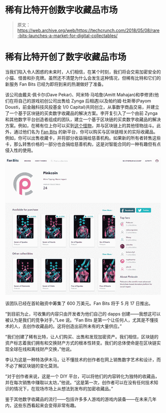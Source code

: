 # 稀有比特开创数字收藏品市场 

> 原文：<https://web.archive.org/web/https://techcrunch.com/2018/05/08/rare-bits-launches-a-market-for-digital-collectables/>

# 稀有比特开创了数字收藏品市场

当我们陷入令人困惑的未来时，人们相信，在某个时刻，我们将会交易加密安全的小猫、怪兽和扑克牌。虽然还不清楚为什么会发生这种情况，但稀有比特和它们的新服务 Fan Bits 已经为即将到来的热潮做好了准备。

该公司由戴夫·佩卡尔(Dave Pekar)、阿米特·马哈詹(Amitt Mahajan)和李修贤(他们在将自己的游戏初创公司出售给 Zynga 后相遇)以及帕约姆·杜斯蒂(Payom Dousti，前金融科技风投基金 1/0 Capital)共同创立，从事数字商品交易，并建立了一个基于区块链的买卖数字收藏品的解决方案。李开复引入了一个由前 Zynga 和其他数字平台创造者组成的团队，建立一个基于区块链的买卖数字收藏品的解决方案。例如，在稀有位上你可以买到[这个怪物](https://web.archive.org/web/20221207215019/https://rarebits.io/item/ChainMonsters/85)，并与区块链上的其他怪物战斗。此外，通过他们名为 [Fan Bits](https://web.archive.org/web/20221207215019/https://fanbits.com/) 的新平台，你可以购买与区块链相关的实际收藏品。例如，你可以出售收藏卡，并将部分收益捐给慈善机构。如果新的所有者转售这些卡，那么转售价格的一部分也会捐给慈善机构，这是对智能合同的一种有趣但有点侵入性的使用。

![](img/49e6b073e4145ba1f9ac44d47bbea922.png)

该团队已经在首轮融资中筹集了 600 万美元。Fan Bits 将于 5 月 17 日推出。

“到目前为止，可收集的内容只由开发者为他们自己的 dapps 创建——我想这可以被认为是我们的竞争对手，”Lee 说。“Fan Bits 是第一个让任何人，尤其是不懂技术的人，去创作收藏品的。这将创造出前所未有的大量供应。”

“我们创建了稀有比特，让人们购买、出售和发现加密资产。我们相信，区块链的资产标志着我们拥有和交换财产方式的根本性转变。我们的总体使命是在区块链实现全球在线和离线财产交换，”他说。

李认为这是一种特洛伊木马，让不懂技术的创作者在网上销售数字艺术和设计，而不必了解区块链的变化莫测。

“对于创作者来说，这是一个 DIY 平台，可以将他们的内容转化为独特的收藏品，并在每次销售中赚取以太坊，”他说。“这是第一次，创作者可以在没有任何技术知识的情况下，在现场市场上从想法到发布的加密收藏品。”

鉴于其他数字收藏品的流行——包括许多多人游戏的游戏内装备——在未来几年内，这些东西看起来会变得非常有趣。